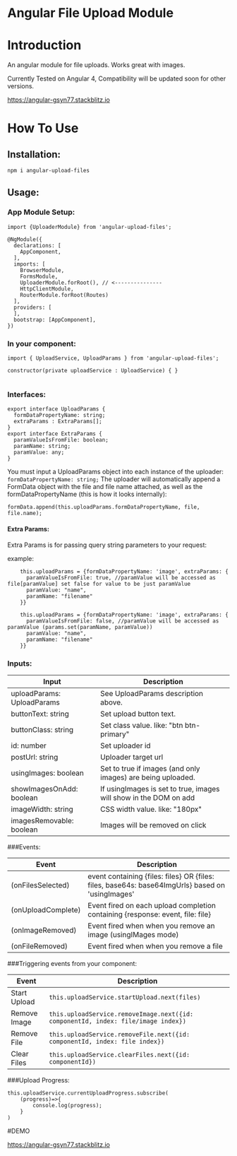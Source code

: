 # Angular File Upload Module
 

# Introduction
An angular module for file uploads. Works great with images.

Currently Tested on Angular 4, Compatibility will be updated soon for other versions.

https://angular-gsyn77.stackblitz.io

# How To Use

## Installation: 

``` npm i angular-upload-files ```

## Usage:

### App Module Setup:

``` 
import {UploaderModule} from 'angular-upload-files'; 
```

``` 
@NgModule({
  declarations: [
    AppComponent,
  ],
  imports: [
    BrowserModule,
    FormsModule,
    UploaderModule.forRoot(), // <---------------
    HttpClientModule,
    RouterModule.forRoot(Routes) 
  ],
  providers: [
  ],
  bootstrap: [AppComponent],
}) 
```
### In your component:
```
import { UploadService, UploadParams } from 'angular-upload-files';

constructor(private uploadService : UploadService) { }


```

### Interfaces: 
```
export interface UploadParams {
  formDataPropertyName: string;
  extraParams : ExtraParams[];
}
export interface ExtraParams {
  paramValueIsFromFile: boolean;
  paramName: string;
  paramValue: any;
}
```
You must input a UploadParams object into each instance of the uploader:
``` formDataPropertyName: string; ``` The uploader will automatically append a FormData object with the file and file name attached, as well as the formDataPropertyName (this is how it looks internally):

``` formData.append(this.uploadParams.formDataPropertyName, file, file.name); ``` 

#### Extra Params:
Extra Params is for passing query string parameters to your request:

example: 

```
    this.uploadParams = {formDataPropertyName: 'image', extraParams: {
      paramValueIsFromFile: true, //paramValue will be accessed as file[paramValue] set false for value to be just paramValue
      paramValue: "name",
      paramName: "filename"
    }}
```
```
    this.uploadParams = {formDataPropertyName: 'image', extraParams: {
      paramValueIsFromFile: false, //paramValue will be accessed as paramValue (params.set(paramName, paramValue))
      paramValue: "name",
      paramName: "filename"
    }}
```



### Inputs:
| Input | Description |
| --- | --- |
| uploadParams: UploadParams | See UploadParams description above. |
| buttonText: string |  Set upload button text. |
| buttonClass: string | Set class value. like: "btn btn-primary" |
| id: number | Set uploader id |
| postUrl: string | Uploader target url |
| usingImages: boolean |  Set to true if images (and only images) are being uploaded. |
| showImagesOnAdd: boolean | If usingImages is set to true, images will show in the DOM on add  |
| imageWidth: string | CSS width value. like: "180px"  |
| imagesRemovable: boolean | Images will be removed on click  |



###Events:

| Event | Description |
| --- | --- |
| (onFilesSelected) | event containing {files: files} OR {files: files, base64s: base64ImgUrls} based on 'usingImages' |
| (onUploadComplete) | Event fired on each upload completion containing {response: event, file: file} |
| (onImageRemoved) | Event fired when when you remove an image (usingIMages mode)  |
| (onFileRemoved) | Event fired when when you remove a file |

###Triggering events from your component:

| Event | Description |
| --- | --- |
| Start Upload | ``` this.uploadService.startUpload.next(files) ``` |
| Remove Image | ``` this.uploadService.removeImage.next({id: componentId, index: file/image index}) ``` |
| Remove File | ``` this.uploadService.removeFile.next({id: componentId, index: file index}) ``` |
| Clear Files |  ``` this.uploadService.clearFiles.next({id: componentId}) ``` |

###Upload Progress:

```
this.uploadService.currentUploadProgress.subscribe(
    (progress)=>{
        console.log(progress);
    }
)

```

#DEMO

https://angular-gsyn77.stackblitz.io
